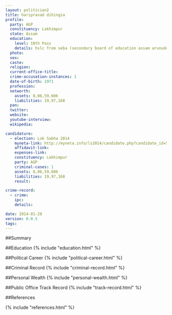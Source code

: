 ```yaml
---
layout: politician2
title: hariprasad dihingia
profile: 
  party: AGP
  constituency: Lakhimpur
  state: Assam
  education: 
    level: 10th Pass
    details: hslc from seba (secondary board of education assam arunudoy high school dhemji assam in 1986
  photo: 
  sex: 
  caste: 
  religion: 
  current-office-title: 
  crime-accusation-instances: 1
  date-of-birth: 1971
  profession: 
  networth: 
    assets: 8,06,59,606
    liabilities: 19,97,168
  pan: 
  twitter: 
  website: 
  youtube-interview: 
  wikipedia: 

candidature: 
  - election: Lok Sabha 2014
    myneta-link: http://myneta.info/ls2014/candidate.php?candidate_id=518
    affidavit-link: 
    expenses-link: 
    constituency: Lakhimpur 
    party: AGP
    criminal-cases: 1
    assets: 8,06,59,606
    liabilities: 19,97,168
    result:  

crime-record: 
  - crime: 
    ipc: 
    details:  

date: 2014-01-28
version: 0.0.5
tags: 
---
```

##Summary


##Education
{% include "education.html" %}


##Political Career
{% include "political-career.html" %}


##Criminal Record
{% include "criminal-record.html" %}


##Personal Wealth
{% include "personal-wealth.html" %}


##Public Office Track Record
{% include "track-record.html" %}


##References


{% include "references.html" %}